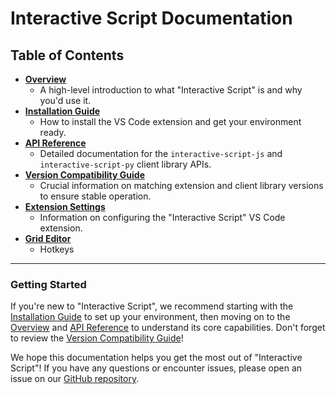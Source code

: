 # Interactive Script Documentation

## Table of Contents

* [**Overview**](overview.md)
    * A high-level introduction to what "Interactive Script" is and why you'd use it.
* [**Installation Guide**](installation.md)
    * How to install the VS Code extension and get your environment ready.
* [**API Reference**](api.md)
    * Detailed documentation for the `interactive-script-js` and `interactive-script-py` client library APIs.
* [**Version Compatibility Guide**](compatibility.md)
    * Crucial information on matching extension and client library versions to ensure stable operation.
* [**Extension Settings**](settings.md)
    * Information on configuring the "Interactive Script" VS Code extension.
* [**Grid Editor**](grid.md)
    * Hotkeys

---

### Getting Started

If you're new to "Interactive Script", we recommend starting with the [Installation Guide](installation.md) to set up your environment, then moving on to the [Overview](overview.md) and [API Reference](api.md) to understand its core capabilities. Don't forget to review the [Version Compatibility Guide](compatibility.md)!

We hope this documentation helps you get the most out of "Interactive Script"! If you have any questions or encounter issues, please open an issue on our [GitHub repository](https://github.com/andriy-viyatyk/interactive-script/issues).